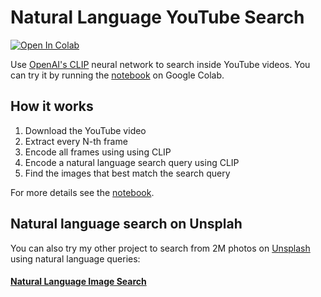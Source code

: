 # Natural Language YouTube Search

[![Open In Colab](https://colab.research.google.com/assets/colab-badge.svg)](https://colab.research.google.com/github/haltakov/natural-language-youtube-search/blob/main/natural-language-youtube-search.ipynb)

Use [OpenAI's CLIP](https://openai.com/blog/clip/) neural network to search inside YouTube videos. You can try it by running the [notebook](https://colab.research.google.com/github/haltakov/natural-language-youtube-search/blob/main/natural-language-youtube-search.ipynb) on Google Colab.

## How it works

1. Download the YouTube video
2. Extract every N-th frame
3. Encode all frames using using CLIP
4. Encode a natural language search query using CLIP
5. Find the images that best match the search query

For more details see the [notebook](https://colab.research.google.com/github/haltakov/natural-language-youtube-search/blob/main/natural-language-youtube-search.ipynb).

## Natural language search on Unsplah

You can also try my other project to search from 2M photos on [Unsplash](https://unsplash.com/) using natural language queries:

#### [Natural Language Image Search](https://github.com/haltakov/natural-language-image-search)
